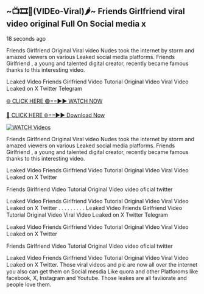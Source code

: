 ## ~📺🎞️👙(VIDEo-Viral)🌶~ Friends Girlfriend     viral video original Full On Social media x 

18 seconds ago

Friends Girlfriend     Original Viral video Nudes took the internet by storm and amazed viewers on various Leaked social media platforms. Friends Girlfriend    , a young and talented digital creator, recently became famous thanks to this interesting video.

L𝚎aked Video Friends Girlfriend     Video Tutorial Original Video Viral Video L𝚎aked on X Twitter Telegram

[🌐 CLICK HERE 🟢==►► WATCH NOW](https://cutt.ly/0rtR8jlR)

[🔴 CLICK HERE 🌐==►► Download Now](https://cutt.ly/SrtR4cwq)

[![WATCH Videos](https://i.imgur.com/dJHk4Zq.gif)](https://cutt.ly/0rtR8jlR)

Friends Girlfriend     Original Viral video Nudes took the internet by storm and amazed viewers on various Leaked social media platforms. Friends Girlfriend     , a young and talented digital creator, recently became famous thanks to this interesting video.

L𝚎aked Video Friends Girlfriend     Video Tutorial Original Video Viral Video L𝚎aked on X Twitter

Friends Girlfriend     Video Tutorial Original Video video oficial twitter

L𝚎aked Video Friends Girlfriend     Video Tutorial Original Video Viral Video L𝚎aked on X Twitter
. . . . . . . . . L𝚎aked Video Friends Girlfriend     Video Tutorial Original Video Viral Video L𝚎aked on X Twitter Telegram

L𝚎aked Video Friends Girlfriend     Video Tutorial Original Video Viral Video L𝚎aked on X Twitter

Friends Girlfriend      Video Tutorial Original Video video oficial twitter

L𝚎aked Video Friends Girlfriend      Video Tutorial Original Video Viral Video L𝚎aked on X Twitter.
Those viral videos and pic are now all over the internet you also can get them on Social mesdia Like quora and other Platforoms like facebook, X, Instagram and Youtube. Those leakes are all faviiorate and people love them.
